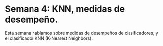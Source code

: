 # Semana 4: KNN, medidas de desempeño. 

Esta semana hablamos sobre medidas de desempeños de clasificadores, y el clasificador KNN (K-Nearest Neighbors). 
